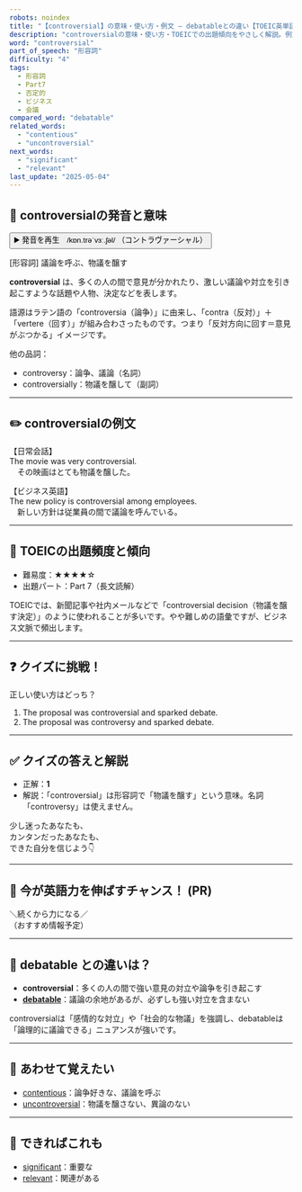 ```yaml
---
robots: noindex
title: "【controversial】の意味・使い方・例文 ― debatableとの違い【TOEIC英単語】"
description: "controversialの意味・使い方・TOEICでの出題傾向をやさしく解説。例文・クイズ付きでdebatableとの違いもわかりやすく学べます。"
word: "controversial"
part_of_speech: "形容詞"
difficulty: "4"
tags:
  - 形容詞
  - Part7
  - 否定的
  - ビジネス
  - 会議
compared_word: "debatable"
related_words:
  - "contentious"
  - "uncontroversial"
next_words:
  - "significant"
  - "relevant"
last_update: "2025-05-04"
---
```


## 🔰 controversialの発音と意味

<button class="play-audio" onclick="playTTS('controversial')">
  <span class="play-audio-main">
    ▶️ 発音を再生　/kɒn.trəˈvɜː.ʃəl/
  </span>
  <span class="play-audio-sub">
    （コントラヴァーシャル）
  </span>
</button>

[形容詞] 議論を呼ぶ、物議を醸す

**controversial** は、多くの人の間で意見が分かれたり、激しい議論や対立を引き起こすような話題や人物、決定などを表します。

語源はラテン語の「controversia（論争）」に由来し、「contra（反対）」＋「vertere（回す）」が組み合わさったものです。つまり「反対方向に回す＝意見がぶつかる」イメージです。

他の品詞：  
- controversy：論争、議論（名詞）
- controversially：物議を醸して（副詞）

---

## ✏️ controversialの例文

【日常会話】  
The movie was very controversial.  
　その映画はとても物議を醸した。

【ビジネス英語】  
The new policy is controversial among employees.  
　新しい方針は従業員の間で議論を呼んでいる。

---

## 🎯 TOEICの出題頻度と傾向

- 難易度：★★★★☆
- 出題パート：Part 7（長文読解）

TOEICでは、新聞記事や社内メールなどで「controversial decision（物議を醸す決定）」のように使われることが多いです。やや難しめの語彙ですが、ビジネス文脈で頻出します。

---

## ❓ クイズに挑戦！

正しい使い方はどっち？

1. The proposal was controversial and sparked debate.  
2. The proposal was controversy and sparked debate.

---

## ✅ クイズの答えと解説

- 正解：**1**
- 解説：「controversial」は形容詞で「物議を醸す」という意味。名詞「controversy」は使えません。

少し迷ったあなたも、  
カンタンだったあなたも、  
できた自分を信じよう👇️

---

## 🚀 今が英語力を伸ばすチャンス！ (PR)

<div class="info-center">
＼続くから力になる／<br>  
（おすすめ情報予定）
</div>

---

## 🤔  debatable との違いは？

- **controversial**：多くの人の間で強い意見の対立や論争を引き起こす
- **[debatable](/word/debatable/)**：議論の余地があるが、必ずしも強い対立を含まない

controversialは「感情的な対立」や「社会的な物議」を強調し、debatableは「論理的に議論できる」ニュアンスが強いです。

---

## 🧩 あわせて覚えたい

- [contentious](/word/contentious/)：論争好きな、議論を呼ぶ
- [uncontroversial](/word/uncontroversial/)：物議を醸さない、異論のない

---

## 📖 できればこれも

- [significant](/word/significant/)：重要な
- [relevant](/word/relevant/)：関連がある

<!-- cvid: aid49_bid33 -->
